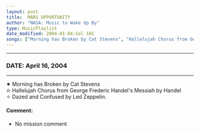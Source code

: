 ```yaml
---
layout: post
title:  MARS OPPORTUNITY
author: "NASA: Music to Wake Up By"
type: MusicPlaylist
date_modified: 2004-01-04:Sol 101
songs: ["Morning has Broken by Cat Stevens", "Hallelujah Chorus from George Frederic Handel's Messiah by Handel", "Dazed and Confused by Led Zeppelin."]
---
```


----
### DATE: April 16, 2004
----
✷ Morning has Broken by Cat Stevens  &nbsp;<br />
✫ Hallelujah Chorus from George Frederic Handel's Messiah by Handel  &nbsp;<br />
✧ Dazed and Confused by Led Zeppelin.

#### Comment:
* No mission comment



<br/>
<center>
	<a target="_blank"
	   href="https://twitter.com/intent/tweet?hashtags=Space,NASA,Playlist,NASAWakeupCalls,SpaceProgram&text={{ page.author}}, '{{ page.songs.first }}' {{ page.title }}, {{ page.date | date: '%B %d, %Y' }}. {{ site.url }}{{ page.url }}&via=nasawakeupcalls"><i class="fab fa-twitter" alt="Tweet this page" style="font-size: 1.3em;"></i></a>
	&nbsp; 	<i class="fas fa-user-astronaut" style="font-size: 1.5em;"></i> &nbsp;
    <a id="custom_amazon_link"
       type="amzn" search="#"
       category="popular music">
    <i class="fab fa-amazon" style="font-size: 1.3em;"></i></a>
</center>

<!-- Randomly resolve an individual entry from a song array -->
<script src="/assets/javascript/seedrandom.min.js"></script>
<script>
  var wake_me_up = ["Morning has Broken by Cat Stevens", "Hallelujah Chorus from George Frederic Handel's Messiah by Handel", "Dazed and Confused by Led Zeppelin."];
  var prng = new Math.seedrandom();
  function randomSong() {
    song = wake_me_up[Math.floor(Math.random() * wake_me_up.length)];
    var amazon_link = document.getElementById("custom_amazon_link");
    amazon_link.setAttribute("search", song);
  }
  window.onload = randomSong();
</script>
